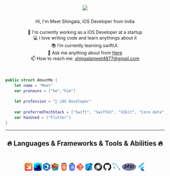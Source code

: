 <h1 align="center">
  <a href="https://git.io/typing-svg">
    <img src="https://readme-typing-svg.herokuapp.com?center=true&lines=Hello+There!+%F0%9F%91%8B;This+is+Meet+Shingala....;A+passionate+iOS+Developer;Nice+to+meet+you!" />
  </a>
</h1>

<p align="center">
  Hi, I'm Meet Shingala, iOS Developer from India
  <br>
  <br>
  🔬 I'm currently working as a iOS Developer at a startup
  <br>
  💻 I love writing code and learn anythings about it
  <br>
  📚 I’m currently learning swiftUI.
  <br>
  💬 Ask me anything about from <a href="https://github.com/Meet4877/Meet4877/issues" title="Issues">Here</a>
  <br>
  📫 How to reach me: <a href="mailto: shingalameet4877@gmail.com">shingalameet4877@gmail.com</a>
</p>
<br>

```swift
public struct AboutMe {
    let name = "Meet"
    var pronouns = ["he","him"]
    
    let profession = " iOS Developer"
    
    var preferredTechStack = ["Swift", "SwiftUI", "UIkit", "Core data"]
    var hasUsed = ["Flutter"]
}
```

<hr>
<h2 align="center">🔥 Languages & Frameworks & Tools & Abilities 🔥</h2>

<br>
<p align="center">
    <code><img title="Swift" height="25" src="https://github.com/Meet4877/Meet4877/blob/main/Assets/swift.png"></code>
    <code><img title="SwiftUI" height="25" src="https://github.com/Meet4877/Meet4877/blob/main/Assets/swiftui.png"></code>
    <code><img title="CoreData" height="25" src="https://github.com/Meet4877/Meet4877/blob/main/Assets/coredata.png"></code>
    <code><img title="Problem Solving" height="25" src="https://github.com/Meet4877/Meet4877/blob/main/Assets/problemSolving.png"></code>
    <code><img title="HTML5" height="25" src="https://github.com/Meet4877/Meet4877/blob/main/Assets/HTML.png"></code>
    <code><img title="CSS" height="25" src="https://github.com/Meet4877/Meet4877/blob/main/Assets/css.png"></code>
    <code><img title="Git" height="25" src="https://github.com/Meet4877/Meet4877/blob/main/Assets/git.svg.png"></code>
    <code><img title="XCode" height="25" src="https://github.com/Meet4877/Meet4877/blob/main/Assets/xcode.png"></code>
    <code><img title="JSON" height="25" src="https://github.com/iarmankhan/iarmankhan/blob/master/assets/json.svg"></code>
    <code><img title="GitHub" height="25" src="https://github.com/Meet4877/Meet4877/blob/main/Assets/GitHub.svg"></code>
    <code><img title="MySQL" height="25" src="https://github.com/Meet4877/Meet4877/blob/main/Assets/mysql.svg"></code>
    <code><img title="PHP" height="25" src="https://github.com/Meet4877/Meet4877/blob/main/Assets/PHP.png""></code>
    <code><img title="Flutter" height="25" src="https://github.com/Meet4877/Meet4877/blob/main/Assets/flutter.svg"></code>
</p>


